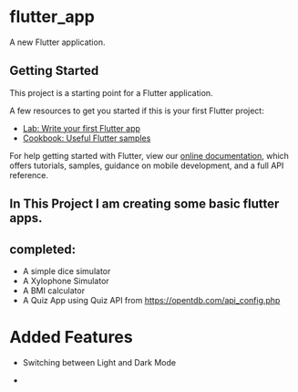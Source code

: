 # flutter_app

A new Flutter application.

## Getting Started

This project is a starting point for a Flutter application.

A few resources to get you started if this is your first Flutter project:

- [Lab: Write your first Flutter app](https://flutter.dev/docs/get-started/codelab)
- [Cookbook: Useful Flutter samples](https://flutter.dev/docs/cookbook)

For help getting started with Flutter, view our
[online documentation](https://flutter.dev/docs), which offers tutorials,
samples, guidance on mobile development, and a full API reference.

## In This Project I am creating some basic flutter apps.
## completed:
- A simple dice simulator
- A Xylophone Simulator
- A BMI calculator
- A Quiz App using Quiz API from https://opentdb.com/api_config.php 

# Added Features 
- Switching between Light and Dark Mode


- 
